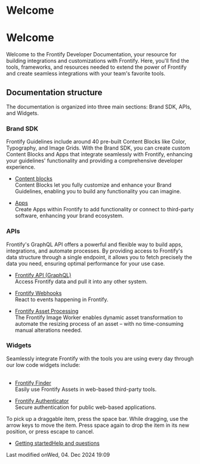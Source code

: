 # Welcome

# Welcome

Welcome to the Frontify Developer Documentation, your resource for building integrations and customizations with Frontify. Here, you'll find the tools, frameworks, and resources needed to extend the power of Frontify and create seamless integrations with your team's favorite tools.

## Documentation structure

The documentation is organized into three main sections: Brand SDK, APIs, and Widgets.

### Brand SDK

Frontify Guidelines include around 40 pre-built Content Blocks like Color, Typography, and Image Grids. With the Brand SDK, you can create custom Content Blocks and Apps that integrate seamlessly with Frontify, enhancing your guidelines' functionality and providing a comprehensive developer experience.

*   ﻿[Content blocks](/r/jwrXO7Ta4GzdUg_bZDbqADknYbGrHs-d2gQFBc6HOx4)  
    ﻿Content Blocks let you fully customize and enhance your Brand Guidelines, enabling you to build any functionality you can imagine.
    
*   ﻿[Apps](/r/A7czi1Hn_hVz9NUE6Rk22vfjkaCm34dAS7AKys5NUa4)  
    ﻿Create Apps within Frontify to add functionality or connect to third-party software, enhancing your brand ecosystem.
    

### APIs

Frontify's GraphQL API offers a powerful and flexible way to build apps, integrations, and automate processes. By providing access to Frontify's data structure through a single endpoint, it allows you to fetch precisely the data you need, ensuring optimal performance for your use case.

*   ﻿[Frontify API (GraphQL)](/r/VCoObZV4ZVIRbj5IrN-lptFEB4LJFxDMjuNzY8QagmI)  
    ﻿Access Frontify data and pull it into any other system.
    
*   ﻿[Frontify Webhooks](/r/1iJ2R5iAMuX0oGpGh7YlVXEQRe8bD1voveOsRG9lpyk)  
    ﻿React to events happening in Frontify.
    
*   ﻿[Frontify Asset Processing](/r/DMBYtJP5lMFxoRolUUzEs2cnR75uGnwwb57wgOi8hkE)  
    ﻿The Frontify Image Worker enables dynamic asset transformation to automate the resizing process of an asset – with no time-consuming manual alterations needed.
    

### Widgets

Seamlessly integrate Frontify with the tools you are using every day through  
﻿our low code widgets include:  
﻿​

*   ﻿[Frontify Finder](/r/JY-_aW1etFAh5fq6ORfWWo7lFoRrXdik54hpkdqsMJc)  
    ﻿Easily use Frontify Assets in web-based third-party tools.
    
*   ﻿[Frontify Authenticator](/r/tkiUbTeagwvvoUSGSj4XB4tbYk1VptgPx8JocV4tY6I)  
    ﻿Secure authentication for public web-based applications.
    

To pick up a draggable item, press the space bar. While dragging, use the arrow keys to move the item. Press space again to drop the item in its new position, or press escape to cancel.

*   [Getting startedHelp and questions](#/-/help-and-questions)

Last modified onWed, 04. Dec 2024 19:09